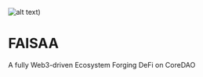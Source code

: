 ![alt text]([https://github.com/0xmaverics/FAISAA/blob/main/Copy%20of%20FAISAA%20(Twitter%20Header).jpg))
# FAISAA
A fully Web3-driven Ecosystem Forging DeFi on CoreDAO 
